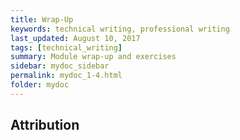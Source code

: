 ```yaml
---
title: Wrap-Up
keywords: technical writing, professional writing
last_updated: August 10, 2017
tags: [technical_writing]
summary: Module wrap-up and exercises
sidebar: mydoc_sidebar
permalink: mydoc_1-4.html
folder: mydoc
---
```

## Attribution 
